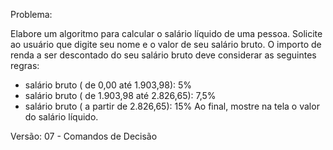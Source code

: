 Problema:

Elabore um algoritmo para calcular o salário líquido de uma pessoa.
Solicite ao usuário que digite seu nome e o valor de seu salário bruto.
O importo de renda a ser descontado do seu salário bruto deve considerar as seguintes regras:
* salário bruto ( de 0,00 até 1.903,98): 5%
* salário bruto ( de 1.903,98 até 2.826,65): 7,5%
* salário bruto ( a partir de 2.826,65): 15%
Ao final, mostre na tela o valor do salário líquido.

Versão: 07 - Comandos de Decisão